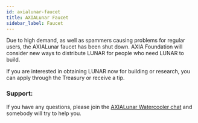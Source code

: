 ```yaml
---
id: axialunar-faucet
title: AXIALunar Faucet
sidebar_label: Faucet
---
```


Due to high demand, as well as spammers causing problems for regular users, the AXIALunar faucet has been shut down. AXIA Foundation will consider new ways to distribute LUNAR for people who need LUNAR to build.

If you are interested in obtaining LUNAR now for building or research, you can apply through the Treasury or receive a tip.

### Support:

If you have any questions, please join the [AXIALunar Watercooler chat](https://riot.w3f.tech/#/room/#axialunarwatercooler:AXIA.builders) and somebody will try to help you.
